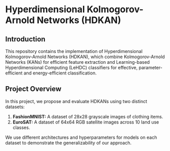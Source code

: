 # Hyperdimensional Kolmogorov-Arnold Networks (HDKAN)

## Introduction

This repository contains the implementation of Hyperdimensional Kolmogorov-Arnold Networks (HDKAN), which combine Kolmogorov-Arnold Networks (KANs) for efficient feature extraction and Learning-based Hyperdimensional Computing (LeHDC) classifiers for effective, parameter-efficient and energy-efficient classification.

## Project Overview

In this project, we propose and evaluate HDKANs using two distinct datasets:
1. **FashionMNIST:** A dataset of 28x28 grayscale images of clothing items.
2. **EuroSAT:** A dataset of 64x64 RGB satellite images across 10 land use classes.

We use different architectures and hyperparameters for models on each dataset to demonstrate the generalizability of our approach.
